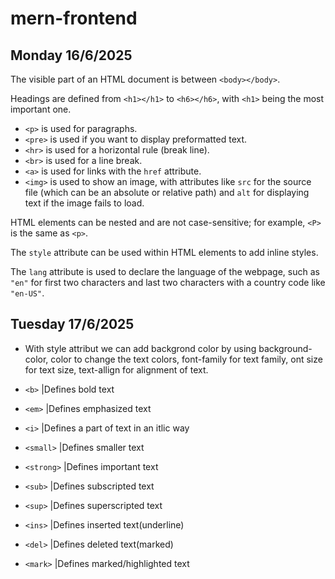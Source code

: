 # mern-frontend  
## Monday 16/6/2025

The visible part of an HTML document is between `<body></body>`.

Headings are defined from `<h1></h1>` to `<h6></h6>`, with `<h1>` being the most important one.

- `<p>` is used for paragraphs.  
- `<pre>` is used if you want to display preformatted text.  
- `<hr>` is used for a horizontal rule (break line).  
- `<br>` is used for a line break.  
- `<a>` is used for links with the `href` attribute.  
- `<img>` is used to show an image, with attributes like `src` for the source file (which can be an absolute or relative path) and `alt` for displaying text if the image fails to load.

HTML elements can be nested and are not case-sensitive; for example, `<P>` is the same as `<p>`.

The `style` attribute can be used within HTML elements to add inline styles.

The `lang` attribute is used to declare the language of the webpage, such as `"en"` for first two characters and last two characters with a country code like `"en-US"`.

## Tuesday 17/6/2025

- With style attribut we can add backgrond color by using background-color, color to change the text colors, font-family for text family, ont size for text size, text-allign for alignment of text.


- `<b>`	    |Defines bold text 
- `<em>`	    |Defines emphasized text
- `<i>`	    |Defines a part of text in an itlic way 
- `<small>`	|Defines smaller text 
- `<strong>`	|Defines important text  
- `<sub>`	    |Defines subscripted text   
- `<sup>`	    |Defines superscripted text  
- `<ins>` 	|Defines inserted text(underline)  
- `<del>`	    |Defines deleted text(marked)  
- `<mark>`	|Defines marked/highlighted text 



